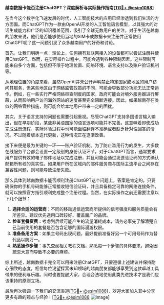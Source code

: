 **越南数据卡能否注册ChatGPT？深度解析与实际操作指南[[TG💪+ @esim1088](https://t.me/s/esim1088)]**

在当今这个数字化飞速发展的时代，人工智能技术的应用已经渗透到我们生活的方方面面。而ChatGPT作为一款由OpenAI开发的人工智能语言模型，以其强大的对话生成能力和广泛的知识覆盖范围，吸引了全球无数用户的关注。对于生活在越南的朋友来说，他们是否能够使用当地的SIM卡或数据卡来注册并正常使用ChatGPT呢？这一问题引发了众多越南用户的好奇和讨论。

首先，让我们明确一点：理论上，任何拥有互联网接入的设备都可以尝试注册并使用ChatGPT。然而，在实际操作过程中，可能会遇到各种限制因素。这些限制可能来自多个方面，包括但不限于地理位置、网络环境、语言支持以及账户验证机制等。

从地理位置的角度来看，虽然OpenAI并未公开声明禁止特定国家或地区的用户访问其服务，但某些地区由于网络监管政策的不同，可能会导致部分功能无法正常运作。例如，在一些实行严格网络审查制度的国家，政府可能会对境外服务器进行屏蔽，从而影响用户访问海外网站的速度甚至完全阻断连接。因此，如果越南存在类似的网络管控措施，则可能会给本地用户带来一定的困扰。

其次，关于语言支持的问题也需要引起重视。尽管ChatGPT支持多国语言输入输出，但在早期阶段，某些非英语国家的语言选项可能并不完善。这意味着即使成功完成注册流程，实际体验过程中也可能面临翻译不准确或者缺乏针对性回答的情况。不过随着版本迭代更新，这种情况正在逐渐改善。

接下来便是最为关键的一环——账户验证机制。为了防止滥用行为的发生，大多数在线服务平台都会设置一定级别的身份认证环节。对于ChatGPT而言，通常要求用户提供有效的电子邮件地址以完成注册，并且可能会通过发送验证码的方式确认邮箱所有权的真实性。如果用户所在区域内的邮件服务商与国际主流平台之间存在兼容性问题，则可能导致注册失败。

那么具体到越南数据卡能否顺利注册ChatGPT这个问题上，答案是肯定的。只要确保你的手机号码能够正常接收短信验证码，并且具备稳定可靠的网络连接条件，就可以按照官方指引顺利完成整个注册过程。当然，在实际操作之前还需要注意以下几个细节：

1. **选择合适的运营商**：不同的移动通信运营商所提供的信号强度和服务质量会有所差异。建议优先选用口碑较好、覆盖面广的品牌。
2. **检查套餐资费**：考虑到后续可能产生的流量消耗成本，请务必事先了解清楚自己当前使用的套餐是否包含足够的国际漫游权限。
3. **准备备用方案**：如果主号码出现问题，最好提前准备好另一个可用号码作为替代品以防万一。
4. **熟悉操作步骤**：事先查阅相关教程文档，熟悉每一个步骤的具体要求，避免因疏忽大意而导致不必要的麻烦。

综上所述，越南数据卡完全可以用来注册ChatGPT，只要遵循上述建议并保持耐心细致的态度，相信每位渴望探索未知领域的越南朋友都能够享受到这款卓越工具带来的便利与乐趣。同时也要提醒大家，合理合法地使用此类先进技术才是我们应该秉持的原则立场。

最后再次强调一下我们的交流渠道[[TG💪+ @esim1088](https://t.me/s/esim1088)]，欢迎大家加入其中分享更多有趣的观点与经验！[[TG💪+ @esim1088](https://t.me/s/esim1088) ![Image](https://i.postimg.cc/4NQfJmqS/Snipaste-2025-05-13-00-14-12.png)]